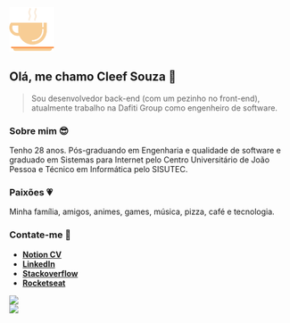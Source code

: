 <p>
   <img src=".github/img.svg" width="80"/>
</p>

## Olá, me chamo Cleef Souza 👋

> Sou desenvolvedor back-end (com um pezinho no front-end), atualmente trabalho na Dafiti Group como engenheiro de software.

### Sobre mim :sunglasses:

Tenho 28 anos. Pós-graduando em Engenharia e qualidade de software e graduado em Sistemas para Internet pelo Centro Universitário de João Pessoa e Técnico em Informática pelo SISUTEC.

### Paixões :heartpulse:

Minha família, amigos, animes, games, música, pizza, café e tecnologia.

### Contate-me :speech_balloon:

- **[Notion CV](https://cleefsouza.notion.site/Aryosvalldo-Cleef-b8d6374676c6456fbb992355a0c43cc2?pvs=4)**
- **[LinkedIn](https://www.linkedin.com/in/aryosvalldo-cleef)**
- **[Stackoverflow](https://pt.stackoverflow.com/users/106572/cleef-souza?tab=profile)**
- **[Rocketseat](https://app.rocketseat.com.br/me/cleef-souza)**

<p align="center">
<!--    ![Cleefsouza's github stats](https://github-readme-stats.vercel.app/api?username=cleefsouza&show_icons=true&theme=dark) -->
<!--    ![Cleefsouza's github languages](https://github-readme-stats.vercel.app/api/top-langs/?username=cleefsouza&hide=html&layout=compact&theme=dark) -->
   <img width="400px" align="left" src="https://github-readme-stats.vercel.app/api?username=cleefsouza&show_icons=true&theme=dark"/>
   <img width="336px" align="left" src="https://github-readme-stats.vercel.app/api/top-langs/?username=cleefsouza&hide=html&layout=compact&theme=dark"/>
 </p>

